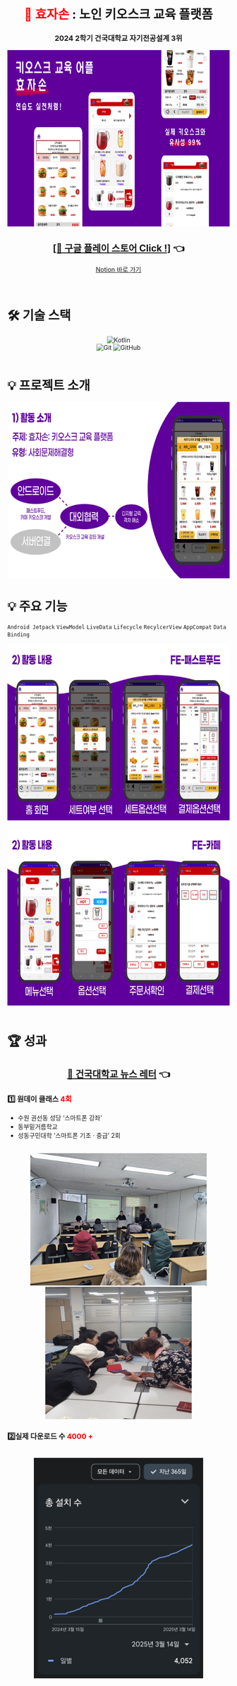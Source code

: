 <div align="center">
  <h1><span style="color: red;">🧓 효자손</span> : 노인 키오스크 교육 플랫폼</h1>
  <h3>2024 2학기 건국대학교 자기전공설계 3위
  </h3>

  <img src="./images/001.png" alt="Project" height="400px" />
  <br />
</div>

<div style="text-align: center;">
  <h2><a href="https://play.google.com/store/apps/details?id=com.dream.hyoja">[🔗 구글 플레이 스토어 Click !]</a> 👈</h2>
</div>

<div style="text-align: center;">
  <a href="https://admitted-seat-34f.notion.site/6f12fa6e848d467d8347e4384b5b3040?pvs=4">Notion 바로 가기</a>
</div>
<br>
<br />


# 🛠 기술 스택

<div align="center">
  <img src="https://img.shields.io/badge/Kotlin-0095D5?&style=for-the-badge&logo=kotlin&logoColor=white" alt="Kotlin" />
  <br />
  <img src="https://img.shields.io/badge/GIT-E44C30?style=for-the-badge&logo=git&logoColor=white" alt="Git" />
  <img src="https://img.shields.io/badge/GitHub-100000?style=for-the-badge&logo=github&logoColor=white" alt="GitHub" />
  </a>
</div>

<br />

# 💡 프로젝트 소개

<div align="center">
  <img src="./images/004.png" alt="Project" height="400px" />
</div>

# 💡 주요 기능
`Android Jetpack` `ViewModel` `LiveData` `Lifecycle` `RecylcerView` `AppCompat` `Data Binding` 
<div align="center">
  <img src="./images/005.png" alt="Project" height="400px" />
  <br>
    </br>
  <img src="./images/006.png" alt="Project" height="400px" />
</div>



<br>

#  🏆 성과

<div style="text-align: center;">
  <h2><a href="https://www.konkuk.ac.kr/konkuk/2096/subview.do?enc=Zm5jdDF8QEB8JTJGYmJzJTJGa29ua3VrJTJGMjU3JTJGOTM5Njk5JTJGYXJ0Y2xWaWV3LmRvJTNGcGFnZSUzRDMlMjZzcmNoQ29sdW1uJTNEJTI2c3JjaFdyZCUzRCUyNmJic0NsU2VxJTNEJTI2YmJzT3BlbldyZFNlcSUzRCUyNnJnc0JnbmRlU3RyJTNEJTI2cmdzRW5kZGVTdHIlM0QlMjZpc1ZpZXdNaW5lJTNEZmFsc2UlMjZwYXNzd29yZCUzRCUyNg==">📰 건국대학교 뉴스 레터</a> 👈</h2>
</div>

### 1️⃣ 원데이 클래스 <span style="color:red;">4회</span>

- 수원 권선동 성당 ‘스마트폰 강좌’
- 동부밑거름학교
- 성동구민대학 ‘스마트폰 기초 · 중급’ 2회

<br>
<div align="center">
  <img src="./images/class1.png" alt="Project" height="300px" />
  <img src="./images/class2.jpg" alt="Project" height="300px" />

</div>

### 2️⃣실제 다운로드 수  <span style="color:red;">4000 +</span>
<br>
<div align="center">
  <img src="./images/score.jpg" alt="Project" height="500px" />
</div>
